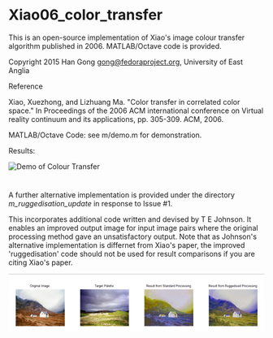 # Xiao06_color_transfer
This is an open-source implementation of Xiao's image colour transfer algorithm published in 2006. MATLAB/Octave code is provided.


Copyright 2015 Han Gong gong@fedoraproject.org, University of East Anglia


Reference

Xiao, Xuezhong, and Lizhuang Ma. "Color transfer in correlated color space." In Proceedings of the 2006 ACM international conference on Virtual reality continuum and its applications, pp. 305-309. ACM, 2006.

MATLAB/Octave Code: see m/demo.m for demonstration.

Results:

![Demo of Colour Transfer](http://cs.bath.ac.uk/~hg299/cf_Xiao06.png)
#
A further alternative implementation is provided under the directory *m_ruggedisation_update* in response to Issue #1.

This incorporates additional code written and devised by T E Johnson. It enables an improved output image for input image pairs where the original processing method gave an unsatisfactory output. Note  that as Johnson's alternative implementation is differnet from Xiao's paper, the improved 'ruggedisation' code should not be used for result comparisons if you are citing Xiao's paper.

![Demo of Colour Transfer Processing with Ruggedisation](m_ruggedisation_update/Output.jpg?raw=true)
